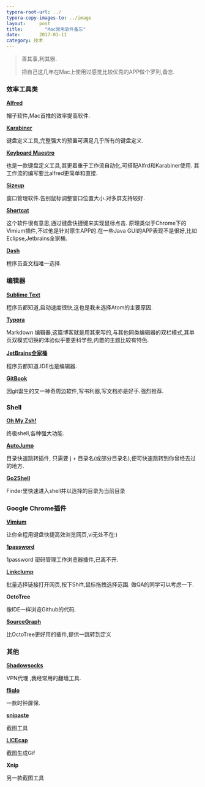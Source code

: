 ```yaml
---
typora-root-url: ../
typora-copy-images-to: ../image
layout:     post
title:        "Mac常用软件备忘"
date:       2017-03-11 
category: 技术
---
```




> 善其事,利其器.
>
> 把自己这几年在Mac上使用过感觉比较优秀的APP做个罗列,备忘.



### 效率工具类

**[Alfred](https://www.alfredapp.com)**

帽子软件,Mac首推的效率提高软件.

**[Karabiner](https://pqrs.org/)**

键盘定义工具,完整强大的预置可满足几乎所有的键盘定义.

**[Keyboard Maestro](https://www.keyboardmaestro.com/main/)**

也是一款键盘定义工具,其更着重于工作流自动化,可搭配Alfrd和Karabiner使用. 其工作流的编写要比alfred更简单和直接.

**[Sizeup](http://www.irradiatedsoftware.com/sizeup/)**

窗口管理软件.告别鼠标调整窗口位置大小.对多屏支持较好.

**[Shortcat](http://support.shortcatapp.com/kb/general/metrics-collection)**

这个软件很有意思,通过键盘快捷键来实现鼠标点击. 原理类似于Chrome下的Vimium插件,不过他是针对原生APP的.在一些Java GUI的APP表现不是很好,比如 Eclipse,Jetbrains全家桶.

**[Dash](https://kapeli.com/dash)**

程序员查文档唯一选择.


### 编辑器

**[Sublime Text](http://www.sublimetext.com/)**

程序员都知道,启动速度很快,这也是我未选择Atom的主要原因.

**[Typora](http://typora.io)**

Markdown 编辑器,这篇博客就是用其来写的,与其他同类编辑器的双栏模式,其单页双模式切换的体验似乎要更科学些,内置的主题比较有特色.

**[JetBrains全家桶](http://shadowsocks.org/en/index.html)**

程序员都知道.IDE也是编辑器.

**[GitBook](https://www.gitbook.com/)**

因git诞生的又一神奇周边软件,写书利器,写文档亦是好手.强烈推荐. 



### Shell

**[Oh My Zsh!](http://ohmyz.sh/)**

终极shell,各种强大功能.

**[AutoJump](https://github.com/wting/autojump)**

目录快速跳转插件, 只需要 j + 目录名(或部分目录名),便可快速跳转到你曾经去过的地方.

[**Go2Shell**](http://zipzapmac.com/Go2Shell)

Finder里快速进入shell并以选择的目录为当前目录

### Google Chrome插件 

**[Vimium](https://github.com/philc/vimium/wiki/Search-Completion)**

让你全程用键盘快捷高效浏览网页,vi无处不在:)

 **[1password](https://agilebits.com/)**

1password 密码管理工作浏览器插件,已离不开.

**[Linkclump](https://github.com/benblack86/linkclump)**

批量选择链接打开网页,按下Shift,鼠标拖拽选择范围. 做QA的同学可以考虑一下.

**OctoTree**

像IDE一样浏览Github的代码.

**[SourceGraph](https://chrome.google.com/webstore/search/SourceGraph?hl=en-US)**

比OctoTree更好用的插件,提供一跳转到定义

### 其他

**[Shadowsocks](http://shadowsocks.org/en/index.html)**

VPN代理 ,我经常用的翻墙工具.

**[fliqlo](http://fliqlo.com/)**

一款时钟屏保.

**[snipaste](https://zh.snipaste.com/)**

截图工具

**[LICEcap](https://www.cockos.com/licecap/)**

截图生成Gif


**Xnip**

另一款截图工具
